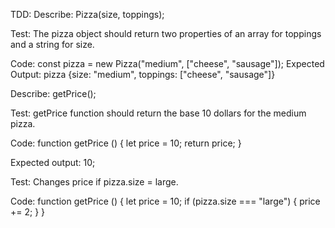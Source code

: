 TDD:
Describe: Pizza(size, toppings);

Test: The pizza object should return two properties of an array for toppings and a string for size.

Code: const pizza = new Pizza("medium", ["cheese", "sausage"]);
Expected Output: pizza {size: "medium", toppings: ["cheese", "sausage"]}

Describe: getPrice();

Test: getPrice function should return the base 10 dollars for the medium pizza.

Code: function getPrice () {
  let price = 10;
  return price;
}

Expected output: 10;

Test: Changes price if pizza.size = large.

Code: function getPrice () {
  let price = 10;
  if (pizza.size === "large") {
    price += 2;
  }
}
